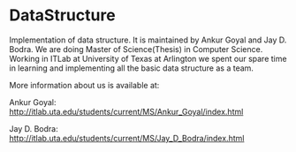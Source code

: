 # DataStructure
Implementation of data structure.
It is maintained by Ankur Goyal and Jay D. Bodra. We are doing Master of Science(Thesis) in Computer Science. 
Working in ITLab at University of Texas at Arlington we spent our spare time in learning and implementing all the 
basic data structure as a team. 

More information about us is available at:

Ankur Goyal: http://itlab.uta.edu/students/current/MS/Ankur_Goyal/index.html

Jay D. Bodra: http://itlab.uta.edu/students/current/MS/Jay_D_Bodra/index.html
